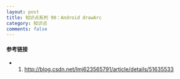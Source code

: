 ```yaml
---
layout: post
title: 知识点系列 90：Android drawArc
category: 知识点
comments: false
---
```





#### 参考链接

* 1. <http://blog.csdn.net/lmj623565791/article/details/51635533> 
